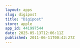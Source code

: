 ```yaml
---
layout: apps
slug: digipost
title: "Digipost"
store: apple
app_id: 441997544
date: 2025-05-13T12:06:11Z
published: 2011-06-11T00:42:27Z
---
```

